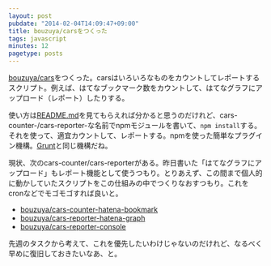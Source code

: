 ```yaml
---
layout: post
pubdate: "2014-02-04T14:09:47+09:00"
title: bouzuya/carsをつくった
tags: javascript
minutes: 12
pagetype: posts
---
```

[bouzuya/cars][]をつくった。carsはいろいろなものをカウントしてレポートするスクリプト。例えば、はてなブックマーク数をカウントして、はてなグラフにアップロード（レポート）したりする。

使い方は[README.md][bouzuya/cars]を見てもらえれば分かると思うのだけれど、cars-counter-/cars-reporter-な名前でnpmモジュールを書いて、`npm install`する。それを使って、適宜カウントして、レポートする。npmを使った簡単なプラグイン機構。[Grunt][grunt]と同じ機構だね。

現状、次のcars-counter/cars-reporterがある。昨日書いた「はてなグラフにアップロード」もレポート機能として使うつもり。とりあえず、この間まで個人的に動かしていたスクリプトをこの仕組みの中でつくりなおすつもり。これをcronなどでモゴモゴすれば良いと。

- [bouzuya/cars-counter-hatena-bookmark][]
- [bouzuya/cars-reporter-hatena-graph][]
- [bouzuya/cars-reporter-console][]

先週のタスクから考えて、これを優先したいわけじゃないのだけれど、なるべく早めに復旧しておきたいなあ、と。

[grunt]: http://gruntjs.com/
[bouzuya/cars]: https://github.com/bouzuya/cars
[bouzuya/cars-counter-hatena-bookmark]: https://github.com/bouzuya/cars-counter-hatena-bookmark
[bouzuya/cars-reporter-hatena-graph]: https://github.com/bouzuya/cars-reporter-hatena-graph
[bouzuya/cars-reporter-console]: https://github.com/bouzuya/cars-reporter-console
